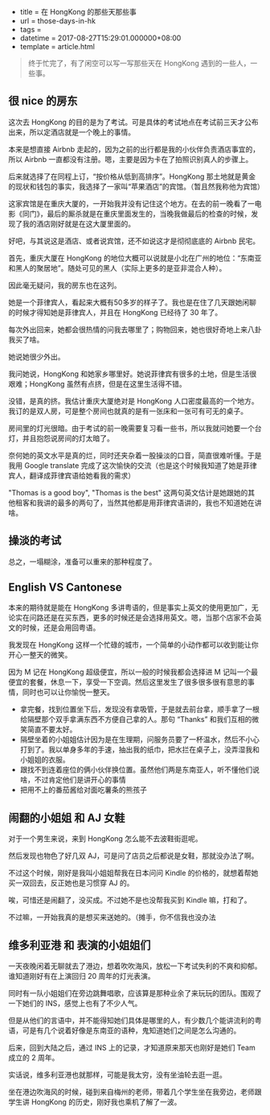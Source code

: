  - title = 在 HongKong 的那些天那些事
 - url = those-days-in-hk
 - tags = 
 - datetime = 2017-08-27T15:29:01.000000+08:00
 - template = article.html

> 终于忙完了，有了闲空可以写一写那些天在 HongKong 遇到的一些人，一些事。


<!--more-->


## 很 nice 的房东
这次去 HongKong 的目的是为了考试。可是具体的考试地点在考试前三天才公布出来，所以定酒店就是一个晚上的事情。

本来是想直接 Airbnb 走起的，因为之前的出行都是我的小伙伴负责酒店事宜的，所以 Airbnb 一直都没有注册。嗯，主要是因为卡在了拍照识别真人的步骤上。

后来就选择了在同程上订，“按价格从低到高排序”。HongKong 那土地就是黄金的现状和钱包的事实，我选择了一家叫“苹果酒店”的宾馆。（暂且然我称他为宾馆）

这家宾馆是在重庆大厦的，一开始我并没有记住这个地方。在去的前一晚看了一电影《同门》，最后的厮杀就是在重庆里面发生的，当晚我做最后的检查的时候，发现了我的酒店刚好就是在这大厦里面的。

好吧，与其说这是酒店、或者说宾馆，还不如说这才是彻彻底底的 Airbnb 民宅。

首先，重庆大厦在 HongKong 的地位大概可以说就是小北在广州的地位：“东南亚和黑人的聚居地”。随处可见的黑人（实际上更多的是亚非混合人种）。

因此毫无疑问，我的房东也在这列。

她是一个菲律宾人，看起来大概有50多岁的样子了。我也是在住了几天跟她闲聊的时候才得知她是菲律宾人，并且在 HongKong 已经待了 30 年了。

每次外出回来，她都会很热情的问我去哪里了；购物回来，她也很好奇地上来八卦我买了啥。

她说她很少外出。

我问她说，HongKong 和她家乡哪里好。她说菲律宾有很多的土地，但是生活很艰难；HongKong 虽然有点挤，但是在这里生活得不错。

没错，是真的挤。我估计重庆大厦绝对是 HongKong 人口密度最高的一个地方。我订的是双人房，可是整个房间也就真的是有一张床和一张可有可无的桌子。

房间里的灯光很暗。由于考试的前一晚需要复习看一些书，所以我就问她要一个台灯，并且抱怨说房间的灯太暗了。

奈何她的英文水平是真的烂，同时还夹杂着一股操淡的口音，简直很难听懂。于是我用 Google translate 完成了这次愉快的交流（也是这个时候我知道了她是菲律宾人，翻译成菲律宾语给她看我的需求）

"Thomas is a good boy", "Thomas is the best" 这两句英文估计是她跟她的其他租客和我讲的最多的两句了，当然其他都是用菲律宾语讲的，我也不知道她在讲啥。

## 操淡的考试
总之，一塌糊涂，准备可以重来的那种程度了。

## English VS Cantonese
本来的期待就是能在 HongKong 多讲粤语的，但是事实上英文的使用更加广，无论实在问路还是在买东西，更多的时候还是会选择用英文。嗯，当那个店家不会英文的时候，还是会用回粤语。

我发现在 HongKong 这样一个忙碌的城市，一个简单的小动作都可以收到能让你开心一整天的微笑。

因为 M 记在 HongKong 超级便宜，所以一般的时候我都会选择进 M 记叫一个最便宜的套餐，休息一下，享受一下空调。然后这里发生了很多很多很有意思的事情，同时也可以让你愉悦一整天。
 - 拿完餐，找到位置坐下后，发现没有拿吸管，于是就去前台拿，顺手拿了一根给隔壁那个双手拿满东西不方便自己拿的人。那句 “Thanks” 和我们互相的微笑简直不要太好。
 - 隔壁坐着的小姐姐估计因为是在生理期，问服务员要了一杯温水，然后不小心打到了。我以单身多年的手速，抽出我的纸巾，把水拦在桌子上，没弄湿我和小姐姐的衣服。
 - 跟找不到连着座位的俩小伙伴换位置。虽然他们两是东南亚人，听不懂他们说啥，不过肯定他们是讲开心的事情
 - 把用不上的番茄酱给对面吃薯条的熊孩子

## 闹翻的小姐姐 和 AJ 女鞋
对于一个男生来说，来到 HongKong 怎么能不去波鞋街逛呢。

然后发现也物色了好几双 AJ，可是问了店员之后都说是女鞋，那就没办法了啊。

不过这个时候，刚好是我叫小姐姐帮我在日本问问 Kindle 的价格的，就想着帮她买一双回去，反正她也是习惯穿 AJ 的。

唉，可惜还是闹翻了，没买成。不过她不是也没帮我买到 Kindle 嘛，打和了。

不过嘛，一开始我真的是想买来送她的。（摊手，你不信我也没办法

## 维多利亚港 和 表演的小姐姐们
一天夜晚闲着无聊就去了港边，想着吹吹海风，放松一下考试失利的不爽和抑郁。谁知道刚好有在上演回归 20 周年的灯光表演。

同时有一队小姐姐们在旁边跳舞唱歌，应该算是那种业余了来玩玩的团队。围观了一下她们的 INS，感觉上也有了不少人气。

但是从他们的言语中，并不能得知她们具体是哪里的人，有少数几个能讲流利的粤语，可是有几个说着好像是东南亚的语种，鬼知道她们之间是怎么沟通的。

后来，回到大陆之后，通过 INS 上的记录，才知道原来那天也刚好是她们 Team 成立的 2 周年。

实话说，维多利亚港也就那样，可能是我太穷，没有坐油轮去逛一逛。

坐在港边吹海风的时候，碰到来自梅州的老师，带着几个学生坐在我旁边，老师跟学生讲 HongKong 的历史，刚好我也乘机了解了一波。